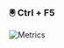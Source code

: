 ###  🖲 Ctrl + F5
![Metrics](https://metrics.lecoq.io/divinirakiza?template=classic&repositories.affiliations=&config.timezone=Africa%2FCairo)
